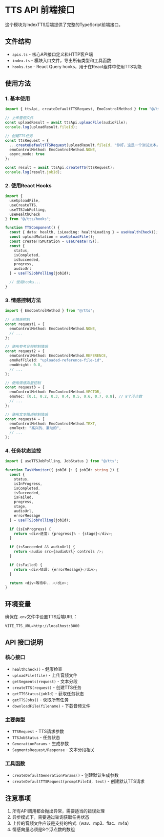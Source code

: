 # TTS API 前端接口

这个模块为IndexTTS后端提供了完整的TypeScript前端接口。

## 文件结构

- `apis.ts` - 核心API接口定义和HTTP客户端
- `index.ts` - 模块入口文件，导出所有类型和工具函数
- `hooks.tsx` - React Query hooks，用于在React组件中使用TTS功能

## 使用方法

### 1. 基本使用

```typescript
import { ttsApi, createDefaultTTSRequest, EmoControlMethod } from "@/tts";

// 上传音频文件
const uploadResult = await ttsApi.uploadFile(audioFile);
console.log(uploadResult.fileId);

// 创建TTS任务
const ttsRequest = {
  ...createDefaultTTSRequest(uploadResult.fileId, "你好，这是一个测试文本。"),
  emoControlMethod: EmoControlMethod.NONE,
  async_mode: true
};

const result = await ttsApi.createTTS(ttsRequest);
console.log(result.jobId);
```

### 2. 使用React Hooks

```typescript
import { 
  useUploadFile, 
  useCreateTTS, 
  useTTSJobPolling,
  useHealthCheck
} from "@/tts/hooks";

function TTSComponent() {
  const { data: health, isLoading: healthLoading } = useHealthCheck();
  const uploadMutation = useUploadFile();
  const createTTSMutation = useCreateTTS();
  const { 
    status, 
    isCompleted, 
    isSucceeded, 
    progress, 
    audioUrl 
  } = useTTSJobPolling(jobId);

  // 使用hooks...
}
```

### 3. 情感控制方法

```typescript
import { EmoControlMethod } from "@/tts";

// 无情感控制
const request1 = {
  emoControlMethod: EmoControlMethod.NONE,
  // ...
};

// 使用参考音频控制情感
const request2 = {
  emoControlMethod: EmoControlMethod.REFERENCE,
  emoRefFileId: "uploaded-reference-file-id",
  emoWeight: 0.8,
  // ...
};

// 使用情感向量控制
const request3 = {
  emoControlMethod: EmoControlMethod.VECTOR,
  emoVec: [0.1, 0.2, 0.3, 0.4, 0.5, 0.6, 0.7, 0.8], // 8个浮点数
  // ...
};

// 使用文本描述控制情感
const request4 = {
  emoControlMethod: EmoControlMethod.TEXT,
  emoText: "高兴的、激动的",
  // ...
};
```

### 4. 任务状态监控

```typescript
import { useTTSJobPolling, JobStatus } from "@/tts";

function TaskMonitor({ jobId }: { jobId: string }) {
  const {
    status,
    isInProgress,
    isCompleted,
    isSucceeded,
    isFailed,
    progress,
    stage,
    audioUrl,
    errorMessage
  } = useTTSJobPolling(jobId);

  if (isInProgress) {
    return <div>进度: {progress}% - {stage}</div>;
  }

  if (isSucceeded && audioUrl) {
    return <audio src={audioUrl} controls />;
  }

  if (isFailed) {
    return <div>错误: {errorMessage}</div>;
  }

  return <div>等待中...</div>;
}
```

## 环境变量

确保在`.env`文件中设置TTS后端URL：

```
VITE_TTS_URL=http://localhost:8000
```

## API 接口说明

### 核心接口

- `healthCheck()` - 健康检查
- `uploadFile(file)` - 上传音频文件
- `getSegments(request)` - 文本分段
- `createTTS(request)` - 创建TTS任务
- `getTTSStatus(jobId)` - 获取任务状态
- `getTTSJobs()` - 获取所有任务
- `downloadFile(filename)` - 下载音频文件

### 主要类型

- `TTSRequest` - TTS请求参数
- `TTSJobStatus` - 任务状态
- `GenerationParams` - 生成参数
- `SegmentsRequest/Response` - 文本分段相关

### 工具函数

- `createDefaultGenerationParams()` - 创建默认生成参数
- `createDefaultTTSRequest(promptFileId, text)` - 创建默认TTS请求

## 注意事项

1. 所有API调用都会抛出异常，需要适当的错误处理
2. 异步模式下，需要通过轮询获取任务状态
3. 上传的音频文件应该是支持的格式（wav、mp3、flac、m4a）
4. 情感向量必须是8个浮点数的数组